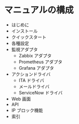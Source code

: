 # マニュアルの構成

- はじめに
- インストール
- クイックスタート
- 各種設定
- 監視アダプタ
  - Zabbix アダプタ
  - Prometheus アダプタ
  - Grafana アダプタ
- アクションドライバ
  - ITA ドライバ
  - メールドライバ
  - ServiceNow ドライバ
- Web 画面
- API
- IP ブロック機能
- 索引